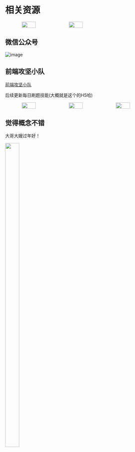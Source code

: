 # 相关资源

<div style="text-align: center;display: flex;">

<img src="http://babyshark.work/static/img/qrcode.2f4930e5.jpg" width="30%" height="50%">

<!-- <div>/</div> -->
<br />
<img src="http://babyshark.work/static/img/coder.8c9bea39.png" width="30%" height="50%">

</div>

## 微信公众号

<!-- 🈚️，嘻嘻 -->

![image](https://z3.ax1x.com/2021/10/09/5FdxqH.jpg)  



## 前端攻坚小队

[前端攻坚小队](http://roadmap.babyshark.work/)

后续更新每日刷题技能(大概就是这个的H5哈)
<div style="text-align: center;display: flex;">

<img src="https://z3.ax1x.com/2021/10/09/5F0DNn.png" width="30%" height="50%">
<img src="https://z3.ax1x.com/2021/10/09/5F0RuF.png" width="30%" height="50%">
<img src="https://z3.ax1x.com/2021/10/09/5F0fHJ.png" width="30%" height="50%">

</div>

## 觉得概念不错

大哥大嫂过年好！

<img src="https://z3.ax1x.com/2021/10/12/5mjaSU.jpg" width="30%" height="50%">
